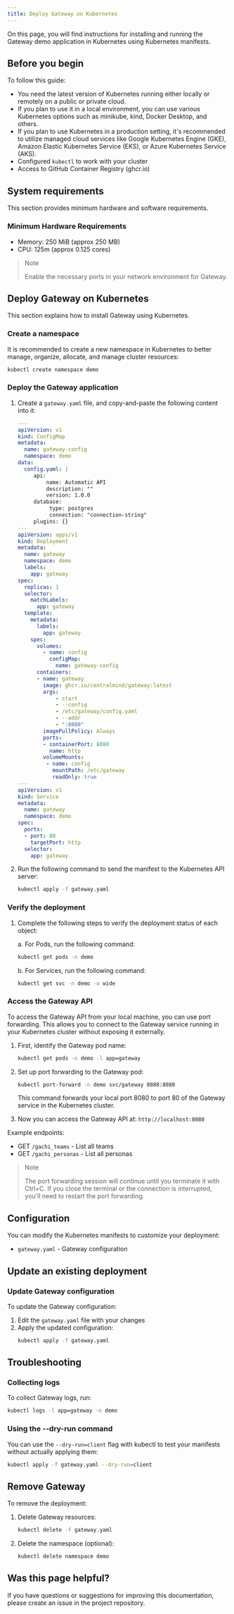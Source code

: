 ```yaml
---
title: Deploy Gateway on Kubernetes
---
```


On this page, you will find instructions for installing and running the Gateway demo application in Kubernetes using Kubernetes manifests.

## Before you begin

To follow this guide:

* You need the latest version of Kubernetes running either locally or remotely on a public or private cloud.
* If you plan to use it in a local environment, you can use various Kubernetes options such as minikube, kind, Docker Desktop, and others.
* If you plan to use Kubernetes in a production setting, it's recommended to utilize managed cloud services like Google Kubernetes Engine (GKE), Amazon Elastic Kubernetes Service (EKS), or Azure Kubernetes Service (AKS).
* Configured `kubectl` to work with your cluster
* Access to GitHub Container Registry (ghcr.io)

## System requirements

This section provides minimum hardware and software requirements.

### Minimum Hardware Requirements

* Memory: 250 MiB (approx 250 MB)
* CPU: 125m (approx 0.125 cores)

> Note
> 
> Enable the necessary ports in your network environment for Gateway.

## Deploy Gateway on Kubernetes

This section explains how to install Gateway using Kubernetes.

### Create a namespace

It is recommended to create a new namespace in Kubernetes to better manage, organize, allocate, and manage cluster resources:

```bash
kubectl create namespace demo
```

### Deploy the Gateway application

1. Create a `gateway.yaml` file, and copy-and-paste the following content into it:
   ```yaml
   ---
   apiVersion: v1
   kind: ConfigMap
   metadata:
     name: gateway-config
     namespace: demo
   data:
     config.yaml: |
        api:
            name: Automatic API
            description: ""
            version: 1.0.0
        database:
             type: postgres
             connection: "connection-string"
        plugins: {}
   ---
   apiVersion: apps/v1
   kind: Deployment
   metadata:
     name: gateway
     namespace: demo
     labels:
       app: gateway
   spec:
     replicas: 1
     selector:
       matchLabels:
         app: gateway
     template:
       metadata:
         labels:
           app: gateway
       spec:
         volumes:
           - name: config
             configMap:
               name: gateway-config
         containers:
         - name: gateway
           image: ghcr.io/centralmind/gateway:latest
           args:
               - start
               - --config
               - /etc/gateway/config.yaml
               - --addr
               - ":8080"
           imagePullPolicy: Always
           ports:
           - containerPort: 8080
             name: http
           volumeMounts:
            - name: config
              mountPath: /etc/gateway
              readOnly: true
   ---
   apiVersion: v1
   kind: Service
   metadata:
     name: gateway
     namespace: demo
   spec:
     ports:
     - port: 80
       targetPort: http
     selector:
       app: gateway
   ```

2. Run the following command to send the manifest to the Kubernetes API server:
   ```bash
   kubectl apply -f gateway.yaml
   ```

### Verify the deployment

1. Complete the following steps to verify the deployment status of each object:
   
   a. For Pods, run the following command:
   ```bash
   kubectl get pods -n demo
   ```
   
   b. For Services, run the following command:
   ```bash
   kubectl get svc -n demo -o wide
   ```

### Access the Gateway API

To access the Gateway API from your local machine, you can use port forwarding. This allows you to connect to the Gateway service running in your Kubernetes cluster without exposing it externally.

1. First, identify the Gateway pod name:
   ```bash
   kubectl get pods -n demo -l app=gateway
   ```

2. Set up port forwarding to the Gateway pod:
   ```bash
   kubectl port-forward -n demo svc/gateway 8080:8080
   ```
   This command forwards your local port 8080 to port 80 of the Gateway service in the Kubernetes cluster.

3. Now you can access the Gateway API at: `http://localhost:8080`

Example endpoints:
- GET `/gachi_teams` - List all teams
- GET `/gachi_personas` - List all personas

> Note
> 
> The port forwarding session will continue until you terminate it with Ctrl+C. If you close the terminal or the connection is interrupted, you'll need to restart the port forwarding.

## Configuration

You can modify the Kubernetes manifests to customize your deployment:
- `gateway.yaml` - Gateway configuration

## Update an existing deployment

### Update Gateway configuration

To update the Gateway configuration:

1. Edit the `gateway.yaml` file with your changes
2. Apply the updated configuration:
   ```bash
   kubectl apply -f gateway.yaml
   ```

## Troubleshooting

### Collecting logs

To collect Gateway logs, run:
```bash
kubectl logs -l app=gateway -n demo
```

### Using the --dry-run command

You can use the `--dry-run=client` flag with kubectl to test your manifests without actually applying them:

```bash
kubectl apply -f gateway.yaml --dry-run=client
```

## Remove Gateway

To remove the deployment:

1. Delete Gateway resources:
   ```bash
   kubectl delete -f gateway.yaml
   ```

2. Delete the namespace (optional):
   ```bash
   kubectl delete namespace demo
   ```

## Was this page helpful?

If you have questions or suggestions for improving this documentation, please create an issue in the project repository. 
